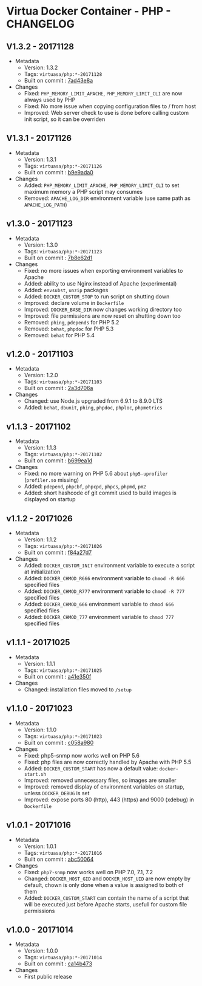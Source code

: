 # Virtua Docker Container - PHP - CHANGELOG

## V1.3.2 - 20171128

* Metadata
  * Version: 1.3.2
  * Tags: `virtuasa/php:*-20171128`
  * Built on commit : [7ad43e8a](https://gitlab.virtua.ch/ddev/tools-docker/tree/7ad43e8a8d70b90a9fab3759597a6d74752ea2d0/images/php)
* Changes
  * Fixed: `PHP_MEMORY_LIMIT_APACHE`, `PHP_MEMORY_LIMIT_CLI` are now always used by PHP
  * Fixed: No more issue when copying configuration files to / from host
  * Improved: Web server check to use is done before calling custom init script, so it can be overriden

## V1.3.1 - 20171126

* Metadata
  * Version: 1.3.1
  * Tags: `virtuasa/php:*-20171126`
  * Built on commit : [b9e9ada0](https://gitlab.virtua.ch/ddev/tools-docker/tree/b9e9ada0a8eb71f4d464c191ba1866256c7ed123/images/php)
* Changes
  * Added: `PHP_MEMORY_LIMIT_APACHE`, `PHP_MEMORY_LIMIT_CLI` to set maximum memory a PHP script may consumes
  * Removed: `APACHE_LOG_DIR` environment variable (use same path as `APACHE_LOG_PATH`)

## v1.3.0 - 20171123

* Metadata
  * Version: 1.3.0
  * Tags: `virtuasa/php:*-20171123`
  * Built on commit : [7b8e62d1](https://gitlab.virtua.ch/ddev/tools-docker/tree/7b8e62d15e1043aa6a5b3cfba265ecd57c58c6f6/images/php)
* Changes
  * Fixed: no more issues when exporting environment variables to Apache
  * Added: ability to use Nginx instead of Apache (experimental)
  * Added: `envsubst`, `unzip` packages
  * Added: `DOCKER_CUSTOM_STOP` to run script on shutting down
  * Improved: declare volume in `Dockerfile`
  * Improved: `DOCKER_BASE_DIR` now changes working directory too
  * Improved: file permissions are now reset on shutting down too
  * Removed: `phing`, `pdepends` for PHP 5.2
  * Removed: `behat`, `phpdoc` for PHP 5.3
  * Removed: `behat` for PHP 5.4

## v1.2.0 - 20171103

* Metadata
  * Version: 1.2.0
  * Tags: `virtuasa/php:*-20171103`
  * Built on commit : [2a3d706a](https://gitlab.virtua.ch/ddev/tools-docker/tree/2a3d706af671a3437f20e6de9fb3e6a862170476/images/php)
* Changes
  * Changed: use Node.js upgraded from 6.9.1 to 8.9.0 LTS
  * Added: `behat`, `dbunit`, `phing`, `phpdoc`, `phploc`, `phpmetrics`

## v1.1.3 - 20171102

* Metadata
  * Version: 1.1.3
  * Tags: `virtuasa/php:*-20171102`
  * Built on commit : [b699ea1d](https://gitlab.virtua.ch/ddev/tools-docker/tree/b699ea1d0fb52c0283f8ec5b37366e965e6e7354/images/php)
* Changes
  * Fixed: no more warning on PHP 5.6 about `php5-uprofiler` (`profiler.so` missing)
  * Added: `pdepend`, `phpcbf`, `phpcpd`, `phpcs`, `phpmd`, `pm2`
  * Added: short hashcode of git commit used to build images is displayed on startup

## v1.1.2 - 20171026

* Metadata
  * Version: 1.1.2
  * Tags: `virtuasa/php:*-20171026`
  * Built on commit : [f84a27d7](https://gitlab.virtua.ch/ddev/tools-docker/tree/f84a27d7837a309e334603de621343c03934eb7c/images/php)
* Changes
  * Added: `DOCKER_CUSTOM_INIT` environment variable to execute a script at initialization
  * Added: `DOCKER_CHMOD_R666` environment variable to `chmod -R 666` specified files
  * Added: `DOCKER_CHMOD_R777` environment variable to `chmod -R 777` specified files
  * Added: `DOCKER_CHMOD_666` environment variable to `chmod 666` specified files
  * Added: `DOCKER_CHMOD_777` environment variable to `chmod 777` specified files

## v1.1.1 - 20171025

* Metadata
  * Version: 1.1.1
  * Tags: `virtuasa/php:*-20171025`
  * Built on commit : [a41e350f](https://gitlab.virtua.ch/ddev/tools-docker/tree/a41e350f9da31a6202a97ce9d1b595d9f52173db/images/php)
* Changes
  * Changed: installation files moved to `/setup`

## v1.1.0 - 20171023

* Metadata
  * Version: 1.1.0
  * Tags: `virtuasa/php:*-20171023`
  * Built on commit : [c058a980](https://gitlab.virtua.ch/ddev/tools-docker/tree/c058a9809eee884af7abe825efc15ef73493772a/images/php)
* Changes
  * Fixed: php5-snmp now works well on PHP 5.6
  * Fixed: php files are now correctly handled by Apache with PHP 5.5
  * Added: `DOCKER_CUSTOM_START` has now a default value: `docker-start.sh`
  * Improved: removed unnecessary files, so images are smaller
  * Improved: removed display of environment variables on startup, unless `DOCKER_DEBUG` is set
  * Improved: expose ports 80 (http), 443 (https) and 9000 (xdebug) in `Dockerfile`

## v1.0.1 - 20171016

* Metadata
  * Version: 1.0.1
  * Tags: `virtuasa/php:*-20171016`
  * Built on commit : [abc50064](https://gitlab.virtua.ch/ddev/tools-docker/tree/abc500643e9fa2b33a3995704a3ba01da96b5dd0/images/php)
* Changes
  * Fixed: `php7-snmp` now works well on PHP 7.0, 7.1, 7.2
  * Changed: `DOCKER_HOST_GID` and `DOCKER_HOST_UID` are now empty by default, chown is only done when a value is assigned to both of them
  * Added: `DOCKER_CUSTOM_START` can contain the name of a script that will be executed just before Apache starts, usefull for custom file permissions

## v1.0.0 - 20171014

* Metadata
  * Version: 1.0.0
  * Tags: `virtuasa/php:*-20171014`
  * Built on commit : [ca14b473](https://gitlab.virtua.ch/ddev/tools-docker/tree/ca14b473dd475ca6462986ab174bac041afedf34/images/php)
* Changes
  * First public release